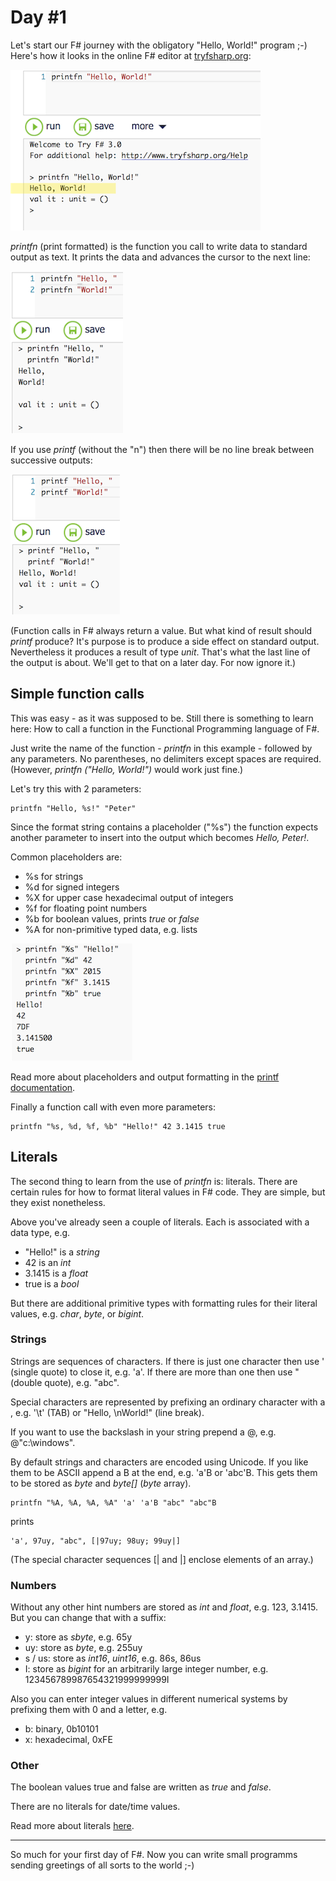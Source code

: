 # Day #1
Let's start our F# journey with the obligatory "Hello, World!" program ;-) Here's how it looks in the online F# editor at [tryfsharp.org](http://www.tryfsharp.org/Create):

![](images/w01d01a.png)

_printfn_ (print formatted) is the function you call to write data to standard output as text. It prints the data and advances the cursor to the next line:

![](images/w01d01b.png)

If you use _printf_ (without the "n") then there will be no line break between successive outputs:

![](images/w01d01c.png)

(Function calls in F# always return a value. But what kind of result should _printf_ produce? It's purpose is to produce a side effect on standard output. Nevertheless it produces a result of type _unit_. That's what the last line of the output is about. We'll get to that on a later day. For now ignore it.)

## Simple function calls
This was easy - as it was supposed to be. Still there is something to learn here: How to call a function in the Functional Programming language of F#.

Just write the name of the function - _printfn_ in this example - followed by any parameters. No parentheses, no delimiters except spaces are required. (However, _printfn ("Hello, World!")_ would work just fine.)

Let's try this with 2 parameters:

```
printfn "Hello, %s!" "Peter"
```

Since the format string contains a placeholder ("%s") the function expects another parameter to insert into the output which becomes _Hello, Peter!_.

Common placeholders are:

* %s for strings
* %d for signed integers
* %X for upper case hexadecimal output of integers
* %f for floating point numbers
* %b for boolean values, prints _true_ or _false_
* %A for non-primitive typed data, e.g. lists

![](images/w01d01d.png)

Read more about placeholders and output formatting in the [printf documentation](https://msdn.microsoft.com/en-us/library/ee370560.aspx).

Finally a function call with even more parameters:

```
printfn "%s, %d, %f, %b" "Hello!" 42 3.1415 true
```

## Literals
The second thing to learn from the use of _printfn_ is: literals. There are certain rules for how to format literal values in F# code. They are simple, but they exist nonetheless.

Above you've already seen a couple of literals. Each is associated with a data type, e.g.

* "Hello!" is a _string_
* 42 is an _int_
* 3.1415 is a _float_
* true is a _bool_

But there are additional primitive types with formatting rules for their literal values, e.g. _char_, _byte_, or _bigint_.

### Strings
Strings are sequences of characters. If there is just one character then use ' (single quote) to close it, e.g. 'a'. If there are more than one then use " (double quote), e.g. "abc".

Special characters are represented by prefixing an ordinary character with a \, e.g. '\t' (TAB) or "Hello, \nWorld!" (line break).

If you want to use the backslash in your string prepend a @, e.g. @"c:\windows".

By default strings and characters are encoded using Unicode. If you like them to be ASCII append a B at the end, e.g. 'a'B or 'abc'B. This gets them to be stored as _byte_ and _byte[]_ (_byte_ array).

```
printfn "%A, %A, %A, %A" 'a' 'a'B "abc" "abc"B
```

prints

```
'a', 97uy, "abc", [|97uy; 98uy; 99uy|]
```

(The special character sequences [| and |] enclose elements of an array.)

### Numbers
Without any other hint numbers are stored as _int_ and _float_, e.g. 123, 3.1415. But you can change that with a suffix:

* y: store as _sbyte_, e.g. 65y
* uy: store as _byte_, e.g. 255uy
* s / us: store as _int16_, _uint16_, e.g. 86s, 86us
* I: store as _bigint_ for an arbitrarily large integer number, e.g. 123456789987654321999999999I

Also you can enter integer values in different numerical systems by prefixing them with 0 and a letter, e.g.

* b: binary, 0b10101
* x: hexadecimal, 0xFE

### Other
The boolean values true and false are written as _true_ and _false_.

There are no literals for date/time values.

Read more about literals [here](https://msdn.microsoft.com/en-us/library/vstudio/dd233193%28v=vs.100%29.aspx).

***

So much for your first day of F#. Now you can write small programms sending greetings of all sorts to the world ;-)